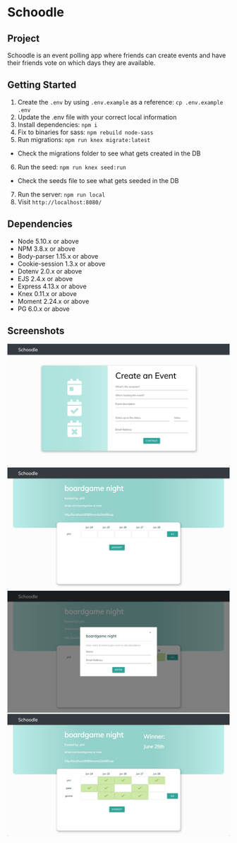 # Schoodle

## Project 

Schoodle is an event polling app where friends can create events and have their friends vote on which days they are available.

## Getting Started

1. Create the `.env` by using `.env.example` as a reference: `cp .env.example .env`
2. Update the .env file with your correct local information
3. Install dependencies: `npm i`
4. Fix to binaries for sass: `npm rebuild node-sass`
5. Run migrations: `npm run knex migrate:latest`
  - Check the migrations folder to see what gets created in the DB
6. Run the seed: `npm run knex seed:run`
  - Check the seeds file to see what gets seeded in the DB
7. Run the server: `npm run local`
8. Visit `http://localhost:8080/`

## Dependencies

- Node 5.10.x or above
- NPM 3.8.x or above
- Body-parser 1.15.x or above
- Cookie-session 1.3.x or above
- Dotenv 2.0.x or above
- EJS 2.4.x or above
- Express 4.13.x or above
- Knex 0.11.x or above
- Moment 2.24.x or above
- PG 6.0.x or above

## Screenshots
!["Screenshot of main page"](https://github.com/yanlinchengrui/schoodle_skeleton/blob/master/public/docs/index.png)
!["Screenshot of created event"](https://github.com/yanlinchengrui/schoodle_skeleton/blob/master/public/docs/table1.png)
!["Screenshot of adding a participant"](https://github.com/yanlinchengrui/schoodle_skeleton/blob/master/public/docs/table2.png)
!["Screenshot of final event page"](https://github.com/yanlinchengrui/schoodle_skeleton/blob/master/public/docs/table3.png)